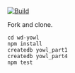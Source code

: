 [![Build][build-img]][build-url]

Fork and clone.

```shell
cd wd-yowl
npm install
createdb yowl_part1
createdb yowl_part4
npm test
```

[build-img]: https://img.shields.io/travis/ryansobol/wd-yowl/master.svg?style=flat-square
[build-url]: https://travis-ci.org/ryansobol/wd-yowl

